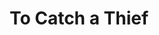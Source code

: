---
title: "To Catch a Thief"

year: 1955

director: "Alfred Hitchcock"

summary: "When an ex-jewel thief is suspect of new crimes, he must make a move"

comment: "My favorite movie"

video: "https://media.giphy.com/media/v1.Y2lkPTc5MGI3NjExa3pmejFhMjVkemt3NGR6MWNiN2xqcmoyNGJzcW14MWphOXM5cjZqOCZlcD12MV9pbnRlcm5hbF9naWZfYnlfaWQmY3Q9Zw/QlylgEVu2SfEA/giphy.mp4"

image: "https://media.giphy.com/media/QlylgEVu2SfEA/giphy.gif"

imdb: "https://www.imdb.com/title/tt0048728/"

quotes:
  - "She strangled a German general - without a sound."
  - "Why do you want to buy an old car if you can get a new one cheaper? It will run better and last longer."
---